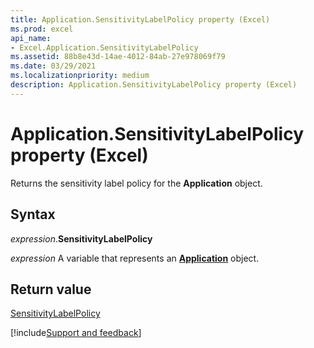 ```yaml
---
title: Application.SensitivityLabelPolicy property (Excel)
ms.prod: excel
api_name:
- Excel.Application.SensitivityLabelPolicy
ms.assetid: 88b8e43d-14ae-4012-84ab-27e978069f79
ms.date: 03/29/2021
ms.localizationpriority: medium
description: Application.SensitivityLabelPolicy property (Excel)
---
```



# Application.SensitivityLabelPolicy property (Excel)

Returns the sensitivity label policy for the **Application** object.


## Syntax

_expression_.**SensitivityLabelPolicy**

_expression_ A variable that represents an **[Application](Excel.Application(object).md)** object.


## Return value

[SensitivityLabelPolicy](Office.SensitivityLabelPolicy.md)



[!include[Support and feedback](~/includes/feedback-boilerplate.md)]
